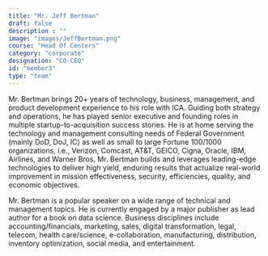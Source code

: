 ```yaml
---
title: "Mr. Jeff Bertman"
draft: false
description : ""
image: "images/JeffBertman.png"
course: "Head Of Centers"
category: "corporate"
designation: "CO-CEO"
id: "member3"
type: "team"
---
```


Mr. Bertman brings 20+ years of technology, business, management, and product development experience to his role with ICA. Guiding both strategy and operations, he has played senior executive and founding roles in multiple startup-to-acquisition success stories. He is at home serving the technology and management consulting needs of Federal Government (mainly DoD, DoJ, IC) as well as small to large Fortune 100/1000 organizations, i.e., Verizon, Comcast, AT&T, GEICO, Cigna, Oracle, IBM, Airlines, and Warner Bros. Mr. Bertman builds and leverages leading-edge technologies to deliver high yield, enduring results that actualize real-world improvement in mission effectiveness, security, efficiencies, quality, and economic objectives.   

Mr. Bertman is a popular speaker on a wide range of technical and management topics. He is currently engaged by a major publisher as lead author for a book on data science. Business disciplines include accounting/financials, marketing, sales, digital transformation, legal, telecom, health care/science, e-collaboration, manufacturing, distribution, inventory optimization, social media, and entertainment.
